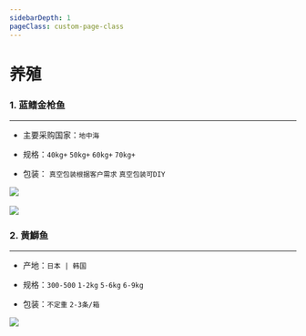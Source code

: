 ```yaml
---
sidebarDepth: 1
pageClass: custom-page-class
---
```

# 养殖

### 1. 蓝鳍金枪鱼
<hr>

- 主要采购国家：`地中海` </p>
- 规格：`40kg+` `50kg+` `60kg+` `70kg+` </p>
- 包装： `真空包装根据客户需求` `真空包装可DIY`</p>

<div class="imgb">
 <img src="https://yuhuawebsite.oss-cn-hongkong.aliyuncs.com/P-F-0.%E8%97%8D%E9%B0%AD%E9%87%91%E6%9E%AA%E9%B1%BC-Bluefin-tuna.jpg">
 <br>
 <br>
 <img src="https://yuhuawebsite.oss-cn-hongkong.aliyuncs.com/demoFish.jpg">
</div>


### 2. 黄鰤鱼
<hr>

- 产地：`日本 | 韩国` </p>
- 规格：`300-500` `1-2kg` `5-6kg` `6-9kg`</p>
- 包装：`不定重` `2-3条/箱`</p>

<div class="imgb" >
 <img  src="https://yuhuawebsite.oss-cn-hongkong.aliyuncs.com/P-F-4.%E9%BB%84%E9%B0%A4%E9%B1%BC--Yellowtail.jpg">
</div>